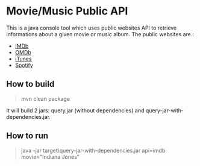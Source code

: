 # Movie/Music Public API

This is a java console tool which uses public websites API to retrieve
informations about a given movie or music album. The public websites are :
- [IMDb](http://www.imdb.com/)
- [OMDb](https://www.omdbapi.com/)
- [iTunes](https://affiliate.itunes.apple.com/resources/documentation/itunes-store-web-service-search-api/)
- [Spotify](https://developer.spotify.com/web-api/)

## How to build
> mvn clean package

It will build 2 jars: query.jar (without dependencies) and query-jar-with-dependencies.jar.
  
## How to run
> java -jar target\query-jar-with-dependencies.jar api=imdb movie="Indiana Jones"
